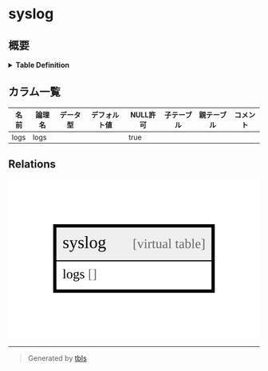 # syslog

## 概要

<details>
<summary><strong>Table Definition</strong></summary>

```sql
CREATE VIRTUAL TABLE syslog USING fts3(logs)
```

</details>

## カラム一覧

| 名前 | 論理名 | データ型 | デフォルト値 | NULL許可 | 子テーブル | 親テーブル | コメント |
| ---- | ------ | -------- | ------------ | -------- | ---------- | ---------- | -------- |
| logs | logs |  |  | true |  |  |  |

## Relations

![er](syslog.svg)

---

> Generated by [tbls](https://github.com/k1LoW/tbls)
